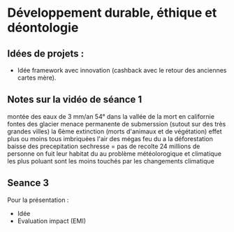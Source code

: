 # Développement durable, éthique et déontologie

## Idées de projets : 

- Idée framework avec innovation (cashback avec le retour des anciennes cartes mère).

## Notes sur la vidéo de séance 1

montée des eaux de 3 mm/an
54° dans la vallée de la mort en californie
fontes des glacier
menace permanente de submerssion (sutout sur des très grandes villes)
la 6ème extinction (morts d'animaux et de végétation)
effet plus ou moins tous imbriquées
l'air des mégas feu du a la déforestation
baisse des precepitation
sechresse = pas de recolte
24 millions de personne on fuit leur habitat du au problème météolorogique et climatique
les plus poluant sont les moins touchés par les changements climatique

## Seance 3

Pour la présentation :
- Idée
- Evaluation impact (EMI)